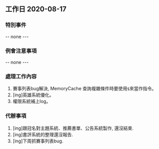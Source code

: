 ## 工作日 2020-08-17

### 特別事件

-- none ---

### 例會注意事項

-- none ---

### 處理工作內容

1. 賽事列表bug解決, MemoryCache 查詢複雜條件時要使用`$`來當作指令。
2. [ing]英雄系統優化。
3. 權限系統補上log。

### 代辦事項

1. [ing]跟冠名對主題系統、推薦書單、公告系統製作, 還沒結束.
2. [ing]書評系統的整理還沒報告.
3. [ing]下周抓賽事列表bug.
